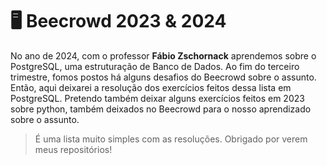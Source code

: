 # 🖥️ Beecrowd 2023 & 2024

No ano de 2024, com o professor **Fábio Zschornack** aprendemos sobre o PostgreSQL, uma estruturação de Banco de Dados. Ao fim do terceiro trimestre, fomos postos há alguns desafios do Beecrowd sobre o assunto. Então, aqui deixarei a resolução dos exercícios feitos dessa lista em PostgreSQL. Pretendo também deixar alguns exercícios feitos em 2023 sobre python, também deixados no Beecrowd para o nosso aprendizado sobre o assunto.

>É uma lista muito simples com as resoluções. Obrigado por verem meus repositórios!
